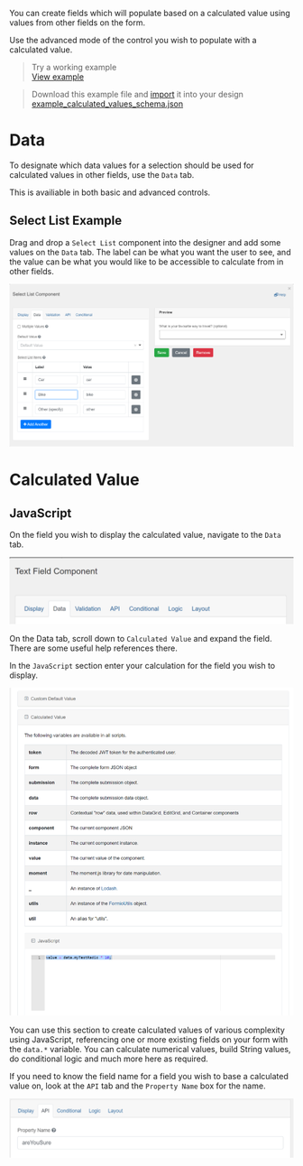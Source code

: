 You can create fields which will populate based on a calculated value using values from other fields on the form. 

Use the advanced mode of the control you wish to populate with a calculated value.

> Try a working example<br>
> [View example](https://chefs.nrs.gov.bc.ca/app/form/submit?f=858a4aba-7e7b-4019-80c1-78a414ee5129)

> Download this example file and [import](Import-Export) it into your design<br>
> [example_calculated_values_schema.json](examples/example_calculated_values_schema.json)

# Data

To designate which data values for a selection should be used for calculated values in other fields, use the `Data` tab.

This is availiable in both basic and advanced controls.

## Select List Example
Drag and drop a `Select List` component into the designer and add some values on the `Data` tab. The label can be what you want the user to see, and the value can be what you would like to be accessible to calculate from in other fields.

![](images/conditional_select_list.png) 

# Calculated Value

## JavaScript
On the field you wish to display the calculated value, navigate to the `Data` tab.

![](images/data_tab.png) 

On the Data tab, scroll down to `Calculated Value` and expand the field. There are some useful help references there.

In the `JavaScript` section enter your calculation for the field you wish to display.

![value = data.myTestRadio * 10;](images/calculated_js.png)

You can use this section to create calculated values of various complexity using JavaScript, referencing one or more existing fields on your form with the `data.*` variable. You can calculate numerical values, build String values, do conditional logic and much more here as required.

If you need to know the field name for a field you wish to base a calculated value on, look at the `API` tab and the `Property Name` box for the name.

![](images/conditional_property_name.png)
